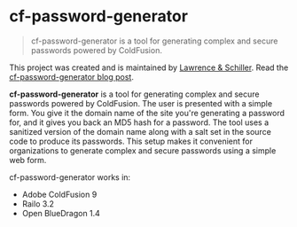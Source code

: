 # cf-password-generator

> cf-password-generator is a tool for generating complex and secure passwords powered by ColdFusion.

This project was created and is maintained by [Lawrence & Schiller](http://www.l-s.com/). Read the [cf-password-generator blog post](http://www.ls-unscripted.com/index.php/2011/03/08/cf-password-generator/).

**cf-password-generator** is a tool for generating complex and secure passwords powered by ColdFusion. The user is presented with a simple form. You give it the domain name of the site you're generating a password for, and it gives you back an MD5 hash for a password. The tool uses a sanitized version of the domain name along with a salt set in the source code to produce its passwords. This setup makes it convenient for organizations to generate complex and secure passwords using a simple web form.

cf-password-generator works in:
  * Adobe ColdFusion 9
  * Railo 3.2
  * Open BlueDragon 1.4

